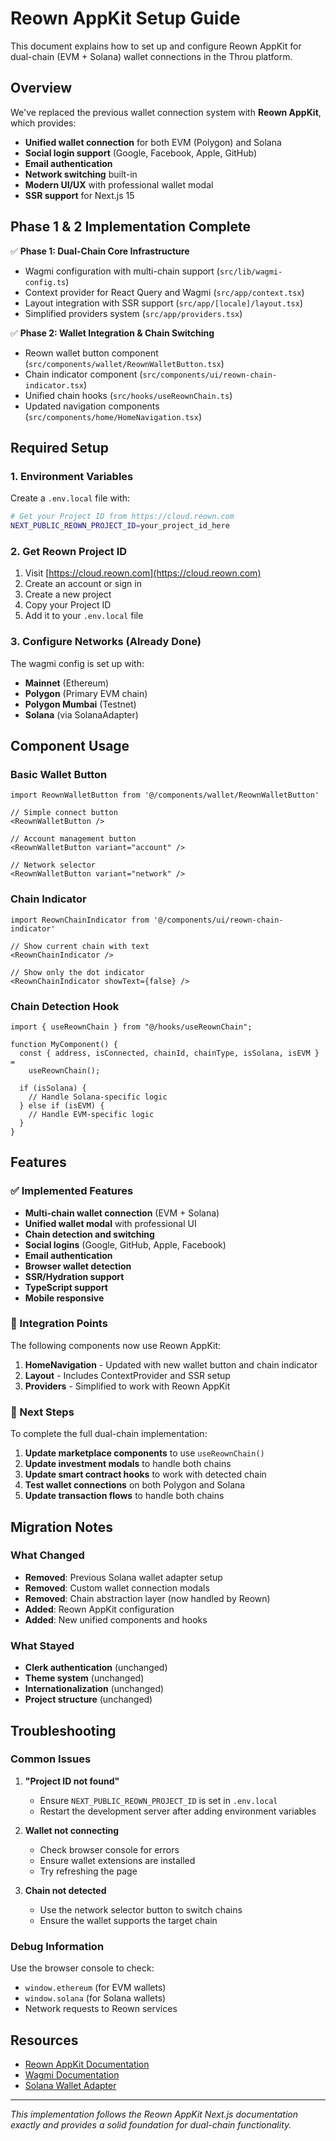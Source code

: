 # Reown AppKit Setup Guide

This document explains how to set up and configure Reown AppKit for dual-chain (EVM + Solana) wallet connections in the Throu platform.

## Overview

We've replaced the previous wallet connection system with **Reown AppKit**, which provides:

- **Unified wallet connection** for both EVM (Polygon) and Solana
- **Social login support** (Google, Facebook, Apple, GitHub)
- **Email authentication**
- **Network switching** built-in
- **Modern UI/UX** with professional wallet modal
- **SSR support** for Next.js 15

## Phase 1 & 2 Implementation Complete

✅ **Phase 1: Dual-Chain Core Infrastructure**

- Wagmi configuration with multi-chain support (`src/lib/wagmi-config.ts`)
- Context provider for React Query and Wagmi (`src/app/context.tsx`)
- Layout integration with SSR support (`src/app/[locale]/layout.tsx`)
- Simplified providers system (`src/app/providers.tsx`)

✅ **Phase 2: Wallet Integration & Chain Switching**

- Reown wallet button component (`src/components/wallet/ReownWalletButton.tsx`)
- Chain indicator component (`src/components/ui/reown-chain-indicator.tsx`)
- Unified chain hooks (`src/hooks/useReownChain.ts`)
- Updated navigation components (`src/components/home/HomeNavigation.tsx`)

## Required Setup

### 1. Environment Variables

Create a `.env.local` file with:

```bash
# Get your Project ID from https://cloud.reown.com
NEXT_PUBLIC_REOWN_PROJECT_ID=your_project_id_here
```

### 2. Get Reown Project ID

1. Visit [https://cloud.reown.com](https://cloud.reown.com)
2. Create an account or sign in
3. Create a new project
4. Copy your Project ID
5. Add it to your `.env.local` file

### 3. Configure Networks (Already Done)

The wagmi config is set up with:

- **Mainnet** (Ethereum)
- **Polygon** (Primary EVM chain)
- **Polygon Mumbai** (Testnet)
- **Solana** (via SolanaAdapter)

## Component Usage

### Basic Wallet Button

```tsx
import ReownWalletButton from '@/components/wallet/ReownWalletButton'

// Simple connect button
<ReownWalletButton />

// Account management button
<ReownWalletButton variant="account" />

// Network selector
<ReownWalletButton variant="network" />
```

### Chain Indicator

```tsx
import ReownChainIndicator from '@/components/ui/reown-chain-indicator'

// Show current chain with text
<ReownChainIndicator />

// Show only the dot indicator
<ReownChainIndicator showText={false} />
```

### Chain Detection Hook

```tsx
import { useReownChain } from "@/hooks/useReownChain";

function MyComponent() {
  const { address, isConnected, chainId, chainType, isSolana, isEVM } =
    useReownChain();

  if (isSolana) {
    // Handle Solana-specific logic
  } else if (isEVM) {
    // Handle EVM-specific logic
  }
}
```

## Features

### ✅ Implemented Features

- **Multi-chain wallet connection** (EVM + Solana)
- **Unified wallet modal** with professional UI
- **Chain detection and switching**
- **Social logins** (Google, GitHub, Apple, Facebook)
- **Email authentication**
- **Browser wallet detection**
- **SSR/Hydration support**
- **TypeScript support**
- **Mobile responsive**

### 🔄 Integration Points

The following components now use Reown AppKit:

1. **HomeNavigation** - Updated with new wallet button and chain indicator
2. **Layout** - Includes ContextProvider and SSR setup
3. **Providers** - Simplified to work with Reown AppKit

### 🎯 Next Steps

To complete the full dual-chain implementation:

1. **Update marketplace components** to use `useReownChain()`
2. **Update investment modals** to handle both chains
3. **Update smart contract hooks** to work with detected chain
4. **Test wallet connections** on both Polygon and Solana
5. **Update transaction flows** to handle both chains

## Migration Notes

### What Changed

- **Removed**: Previous Solana wallet adapter setup
- **Removed**: Custom wallet connection modals
- **Removed**: Chain abstraction layer (now handled by Reown)
- **Added**: Reown AppKit configuration
- **Added**: New unified components and hooks

### What Stayed

- **Clerk authentication** (unchanged)
- **Theme system** (unchanged)
- **Internationalization** (unchanged)
- **Project structure** (unchanged)

## Troubleshooting

### Common Issues

1. **"Project ID not found"**

   - Ensure `NEXT_PUBLIC_REOWN_PROJECT_ID` is set in `.env.local`
   - Restart the development server after adding environment variables

2. **Wallet not connecting**

   - Check browser console for errors
   - Ensure wallet extensions are installed
   - Try refreshing the page

3. **Chain not detected**
   - Use the network selector button to switch chains
   - Ensure the wallet supports the target chain

### Debug Information

Use the browser console to check:

- `window.ethereum` (for EVM wallets)
- `window.solana` (for Solana wallets)
- Network requests to Reown services

## Resources

- [Reown AppKit Documentation](https://docs.reown.com/appkit/)
- [Wagmi Documentation](https://wagmi.sh/)
- [Solana Wallet Adapter](https://github.com/anza-xyz/wallet-adapter)

---

_This implementation follows the Reown AppKit Next.js documentation exactly and provides a solid foundation for dual-chain functionality._
